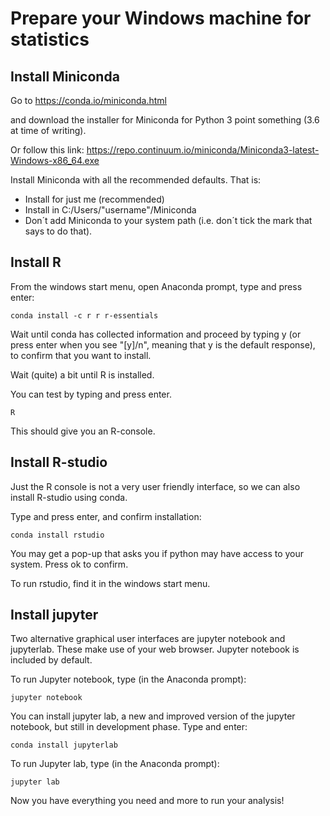 # Prepare your Windows machine for statistics

## Install Miniconda

Go to https://conda.io/miniconda.html

and download the installer for Miniconda for Python 3 point something (3.6 at time of writing).

Or follow this link: https://repo.continuum.io/miniconda/Miniconda3-latest-Windows-x86_64.exe

Install Miniconda with all the recommended defaults. That is:
- Install for just me (recommended)
- Install in C:/Users/"username"/Miniconda
- Don´t add Miniconda to your system path (i.e. don´t tick the mark that says to do that).

## Install R

From the windows start menu, open Anaconda prompt, type and press enter:

```
conda install -c r r r-essentials
```

Wait until conda has collected information and proceed by typing y (or press enter when you see "[y]/n", meaning that y is the default response), to confirm that you want to install.

Wait (quite) a bit until R is installed.

You can test by typing and press enter.

```
R
```

This should give you an R-console.

## Install R-studio

Just the R console is not a very user friendly interface, so we can also install R-studio using conda.

Type and press enter, and confirm installation:

```
conda install rstudio
```

You may get a pop-up that asks you if python may have access to your system. Press ok to confirm.

To run rstudio, find it in the windows start menu.

## Install jupyter

Two alternative graphical user interfaces are jupyter notebook and jupyterlab. These make use of your web browser. Jupyter notebook is included by default.

To run Jupyter notebook, type (in the Anaconda prompt):

```
jupyter notebook
```

You can install jupyter lab, a new and improved version of the jupyter notebook, but still in development phase. Type and enter:

```
conda install jupyterlab
```

To run Jupyter lab, type (in the Anaconda prompt):

```
jupyter lab
```

Now you have everything you need and more to run your analysis!

